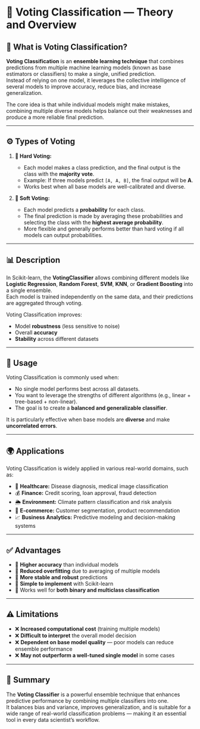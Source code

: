 # 🧠 Voting Classification — Theory and Overview  

## 📘 What is Voting Classification?  
**Voting Classification** is an **ensemble learning technique** that combines predictions from multiple machine learning models (known as base estimators or classifiers) to make a single, unified prediction.  
Instead of relying on one model, it leverages the collective intelligence of several models to improve accuracy, reduce bias, and increase generalization.

The core idea is that while individual models might make mistakes, combining multiple diverse models helps balance out their weaknesses and produce a more reliable final prediction.

---

## ⚙️ Types of Voting  
1. **🧩 Hard Voting:**  
   - Each model makes a class prediction, and the final output is the class with the **majority vote**.  
   - Example: If three models predict `[A, A, B]`, the final output will be **A**.  
   - Works best when all base models are well-calibrated and diverse.  

2. **🎯 Soft Voting:**  
   - Each model predicts a **probability** for each class.  
   - The final prediction is made by averaging these probabilities and selecting the class with the **highest average probability**.  
   - More flexible and generally performs better than hard voting if all models can output probabilities.  

---

## 📊 Description  
In Scikit-learn, the **VotingClassifier** allows combining different models like **Logistic Regression**, **Random Forest**, **SVM**, **KNN**, or **Gradient Boosting** into a single ensemble.  
Each model is trained independently on the same data, and their predictions are aggregated through voting.  

Voting Classification improves:  
- Model **robustness** (less sensitive to noise)  
- Overall **accuracy**  
- **Stability** across different datasets  

---

## 🧠 Usage  
Voting Classification is commonly used when:  
- No single model performs best across all datasets.  
- You want to leverage the strengths of different algorithms (e.g., linear + tree-based + non-linear).  
- The goal is to create a **balanced and generalizable classifier**.  

It is particularly effective when base models are **diverse** and make **uncorrelated errors**.

---

## 🌍 Applications  
Voting Classification is widely applied in various real-world domains, such as:  
- 🏥 **Healthcare:** Disease diagnosis, medical image classification  
- 💰 **Finance:** Credit scoring, loan approval, fraud detection  
- 🌦️ **Environment:** Climate pattern classification and risk analysis  
- 🛒 **E-commerce:** Customer segmentation, product recommendation  
- 📈 **Business Analytics:** Predictive modeling and decision-making systems  

---

## ✅ Advantages  
- 🔹 **Higher accuracy** than individual models  
- 🔹 **Reduced overfitting** due to averaging of multiple models  
- 🔹 **More stable and robust** predictions  
- 🔹 **Simple to implement** with Scikit-learn  
- 🔹 Works well for **both binary and multiclass classification**  

---

## ⚠️ Limitations  
- ❌ **Increased computational cost** (training multiple models)  
- ❌ **Difficult to interpret** the overall model decision  
- ❌ **Dependent on base model quality** — poor models can reduce ensemble performance  
- ❌ **May not outperform a well-tuned single model** in some cases  

---

## 🧩 Summary  
The **Voting Classifier** is a powerful ensemble technique that enhances predictive performance by combining multiple classifiers into one.  
It balances bias and variance, improves generalization, and is suitable for a wide range of real-world classification problems — making it an essential tool in every data scientist’s workflow.
